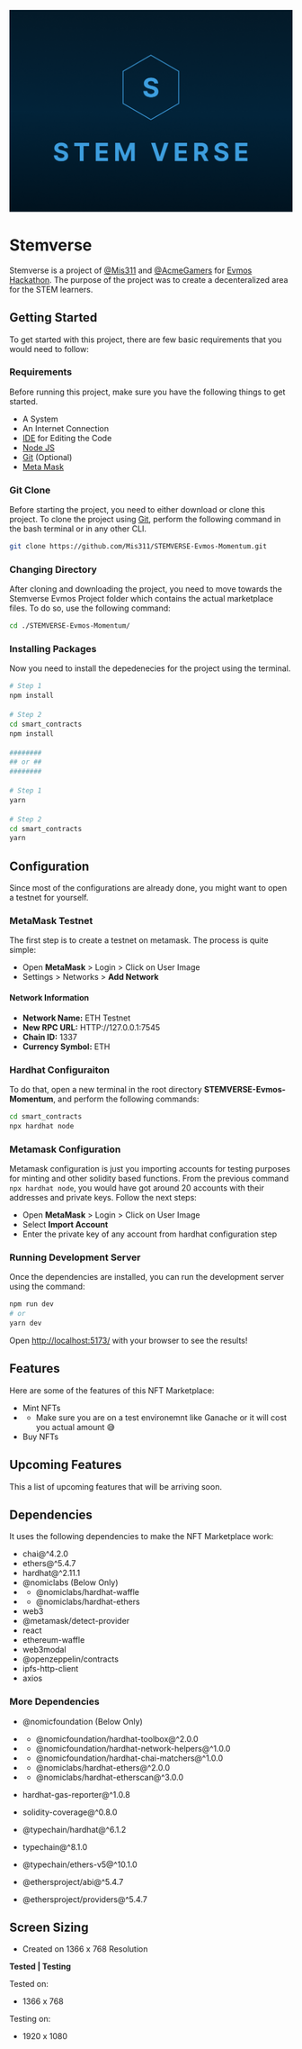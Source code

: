 ![stemverse](public/assets/stemverse.png)

# Stemverse

Stemverse is a project of [@Mis311](https://github.com/Mis311/) and [@AcmeGamers](https://github.com/AcmeGamers/) for [Evmos Hackathon](https://devpost.com/software/stemverse). The purpose of the project was to create a decenteralized area for the STEM learners. 

## Getting Started

To get started with this project, there are few basic requirements that you would need to follow:

### Requirements

Before running this project, make sure you have the following things to get started.

- A System
- An Internet Connection
- [IDE](https://www.google.com/search?q=IDE+Examples&ei=YRVaYp65ObyM9u8P4tOpyAI&ved=0ahUKEwje7ZaGsZf3AhU8hv0HHeJpCikQ4dUDCA4&uact=5&oq=IDE+Examples&gs_lcp=Cgdnd3Mtd2l6EAMyBwgAEEcQsAMyBwgAEEcQsAMyBwgAEEcQsAMyBwgAEEcQsAMyBwgAEEcQsAMyBwgAEEcQsAMyBwgAEEcQsAMyBwgAEEcQsAMyBwgAELADEEMyBwgAELADEENKBAhBGABKBAhGGABQfFh8YKYDaAFwAXgAgAEAiAEAkgEAmAEAoAEByAEKwAEB&sclient=gws-wiz) for Editing the Code
- [Node JS](https://nodejs.org/en/download/)
- [Git](https://git-scm.com/downloads) (Optional)
- [Meta Mask](https://metamask.io/download/)

### Git Clone

Before starting the project, you need to either download or clone this project. To clone the project using [Git](https://git-scm.com/downloads), perform the following command in the bash terminal or in any other CLI.

```bash
git clone https://github.com/Mis311/STEMVERSE-Evmos-Momentum.git
```

### Changing Directory

After cloning and downloading the project, you need to move towards the Stemverse Evmos Project folder which contains the actual marketplace files. To do so, use the following command:

```bash
cd ./STEMVERSE-Evmos-Momentum/
```

### Installing Packages

Now you need to install the depedenecies for the project using the terminal.

```bash
# Step 1
npm install

# Step 2
cd smart_contracts
npm install

########
## or ##
########

# Step 1
yarn

# Step 2
cd smart_contracts
yarn


```

## Configuration

Since most of the configurations are already done, you might want to open a testnet for yourself. 

### MetaMask Testnet

The first step is to create a testnet on metamask. The process is quite simple:

- Open **MetaMask** > Login > Click on User Image
- Settings > Networks > **Add Network**

#### Network Information
- **Network Name:** ETH Testnet
- **New RPC URL:** HTTP://127.0.0.1:7545
- **Chain ID:** 1337
- **Currency Symbol:** ETH


### Hardhat Configuraiton

To do that, open a new terminal in the root directory **STEMVERSE-Evmos-Momentum**, and perform the following commands:

```bash
cd smart_contracts
npx hardhat node
```

### Metamask Configuration

Metamask configuration is just you importing accounts for testing purposes for minting and other solidity based functions. From the previous command `npx hardhat node`, you would have got around 20 accounts with their addresses and private keys. Follow the next steps:

- Open **MetaMask** > Login > Click on User Image
- Select **Import Account**
- Enter the private key of any account from hardhat configuration step

### Running Development Server

Once the dependencies are installed, you can run the development server using the command:

```bash
npm run dev
# or
yarn dev
```

Open [http://localhost:5173/](http://localhost:5173/) with your browser to see the results!

## Features

Here are some of the features of this NFT Marketplace:

- Mint NFTs
- - Make sure you are on a test environemnt like Ganache or it will cost you actual amount 😅
- Buy NFTs

## Upcoming Features

This a list of upcoming features that will be arriving soon.

## Dependencies

It uses the following dependencies to make the NFT Marketplace work:

- chai@^4.2.0
- ethers@^5.4.7
- hardhat@^2.11.1
- @nomiclabs (Below Only)
- - @nomiclabs/hardhat-waffle
- - @nomiclabs/hardhat-ethers
- web3
- @metamask/detect-provider
- react
- ethereum-waffle
- web3modal
- @openzeppelin/contracts
- ipfs-http-client
- axios

### More Dependencies

- @nomicfoundation (Below Only)
- - @nomicfoundation/hardhat-toolbox@^2.0.0
- - @nomicfoundation/hardhat-network-helpers@^1.0.0
- - @nomicfoundation/hardhat-chai-matchers@^1.0.0
- - @nomiclabs/hardhat-ethers@^2.0.0
- - @nomiclabs/hardhat-etherscan@^3.0.0

- hardhat-gas-reporter@^1.0.8
- solidity-coverage@^0.8.0
- @typechain/hardhat@^6.1.2
- typechain@^8.1.0
- @typechain/ethers-v5@^10.1.0
- @ethersproject/abi@^5.4.7
- @ethersproject/providers@^5.4.7

<!--
hardhat
@nomiclabs/hardhat-waffle
ethereum-waffle
chai
@nomiclabs/hardhat-ethers
ethers

hardhat@^2.11.1
@nomicfoundation/hardhat-toolbox@^2.0.0
@nomicfoundation/hardhat-network-helpers@^1.0.0
@nomicfoundation/hardhat-chai-matchers@^1.0.0
@nomiclabs/hardhat-ethers@^2.0.0
@nomiclabs/hardhat-etherscan@^3.0.0
chai@^4.2.0
ethers@^5.4.7
hardhat-gas-reporter@^1.0.8
solidity-coverage@^0.8.0
@typechain/hardhat@^6.1.2
typechain@^8.1.0
@typechain/ethers-v5@^10.1.0
@ethersproject/abi@^5.4.7
@ethersproject/providers@^5.4.7
-->

## Screen Sizing

- Created on 1366 x 768 Resolution

**Tested | Testing**

Tested on:

- 1366 x 768

Testing on:

- 1920 x 1080
